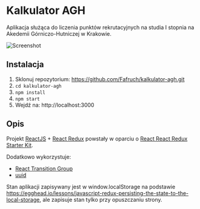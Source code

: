 # Kalkulator AGH
Aplikacja służąca do liczenia punktów rekrutacyjnych na studia I stopnia na Akedemii Górniczo-Hutniczej w Krakowie.

![Screenshot](https://cdn.pbrd.co/images/GBNMd3q.png)

 ## Instalacja

1.  Sklonuj repozytorium: https://github.com/Fafruch/kalkulator-agh.git
2.  `cd kalkulator-agh`
3. `npm install`
4. `npm start`
5.  Wejdź na: http://localhost:3000

## Opis

Projekt [ReactJS](http://facebook.github.io/react/index.html) + [React Redux](https://github.com/reactjs/react-redux)
powstały w oparciu o [React React Redux Starter Kit](https://github.com/davezuko/react-redux-starter-kit).  

Dodatkowo wykorzystuje:
* [React Transition Group](https://github.com/reactjs/react-transition-group/tree/v1-stable)
* [uuid](https://github.com/kelektiv/node-uuid)

Stan aplikacji zapisywany jest w window.localStorage na podstawie 
https://egghead.io/lessons/javascript-redux-persisting-the-state-to-the-local-storage, ale zapisuje stan tylko przy opuszczaniu strony.
